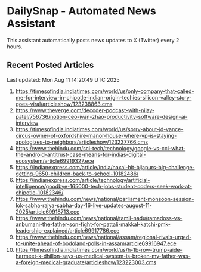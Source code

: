 # DailySnap - Automated News Assistant

This assistant automatically posts news updates to X (Twitter) every 2 hours.

## Recent Posted Articles

Last updated: Mon Aug 11 14:20:49 UTC 2025

1. https://timesofindia.indiatimes.com/world/us/only-company-that-called-me-for-interview-in-chipotle-indian-origin-techies-silicon-valley-story-goes-viral/articleshow/123238863.cms
2. https://www.theverge.com/decoder-podcast-with-nilay-patel/756736/notion-ceo-ivan-zhao-productivity-software-design-ai-interview
3. https://timesofindia.indiatimes.com/world/us/sorry-about-jd-vance-circus-owner-of-oxfordshire-manor-house-where-vp-is-staying-apologizes-to-neighbors/articleshow/123237766.cms
4. https://www.thehindu.com/sci-tech/technology/google-vs-cci-what-the-android-antitrust-case-means-for-indias-digital-ecosystem/article69919327.ece
5. https://indianexpress.com/article/india/naxal-hit-bijapurs-big-challenge-getting-9650-children-back-to-school-10182486/
6. https://indianexpress.com/article/technology/artificial-intelligence/goodbye-165000-tech-jobs-student-coders-seek-work-at-chipotle-10182346/
7. https://www.thehindu.com/news/national/parliament-monsoon-session-lok-sabha-rajya-sabha-day-16-live-updates-august-11-2025/article69918713.ece
8. https://www.thehindu.com/news/national/tamil-nadu/ramadoss-vs-anbumani-the-father-son-fight-for-pattali-makkal-katchi-pmk-leadership-explained/article69917786.ece
9. https://www.thehindu.com/news/national/assam/regional-rivals-urged-to-unite-ahead-of-bodoland-polls-in-assam/article69916947.ece
10. https://timesofindia.indiatimes.com/world/us/h-1b-row-trump-aide-harmeet-k-dhillon-says-us-medical-system-is-broken-my-father-was-a-foreign-medical-graduate/articleshow/123223003.cms
